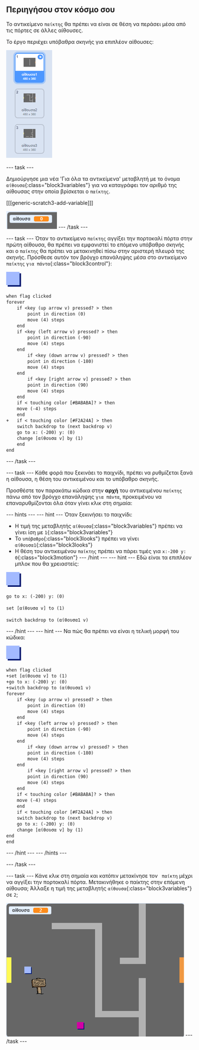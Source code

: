 ## Περιηγήσου στον κόσμο σου

Το αντικείμενο `παίκτης` θα πρέπει να είναι σε θέση να περάσει μέσα από τις πόρτες σε άλλες αίθουσες.

Το έργο περιέχει υπόβαθρα σκηνής για επιπλέον αίθουσες:

![screenshot](images/world-backdrops.png)

\--- task \---

Δημιούργησε μια νέα 'Για όλα τα αντικείμενα' μεταβλητή με το όνομα `αίθουσα`{:class="block3variables"} για να καταγράφει τον αριθμό της αίθουσας στην οποία βρίσκεται ο `παίκτης`.

[[[generic-scratch3-add-variable]]]

![screenshot](images/world-room.png) \--- /task \---

\--- task \--- Όταν το αντικείμενο `παίκτης` αγγίξει την πορτοκαλί πόρτα στην πρώτη αίθουσα, θα πρέπει να εμφανιστεί το επόμενο υπόβαθρο σκηνής και ο `παίκτης` θα πρέπει να μετακινηθεί πίσω στην αριστερή πλευρά της σκηνής. Πρόσθεσε αυτόν τον βρόγχο επανάληψης μέσα στο αντικείμενο `παίκτης` `για πάντα`{:class="block3control"}:

![παίκτης](images/player.png)

```blocks3
when flag clicked
forever
    if <key (up arrow v) pressed? > then
        point in direction (0)
        move (4) steps
    end
    if <key (left arrow v) pressed? > then
        point in direction (-90)
        move (4) steps
    end
        if <key (down arrow v) pressed? > then
        point in direction (-180)
        move (4) steps
    end
        if <key [right arrow v] pressed? > then
        point in direction (90)
        move (4) steps
    end
    if < touching color [#BABABA]? > then
    move (-4) steps
    end
+   if < touching color [#F2A24A] > then
    switch backdrop to (next backdrop v)
    go to x: (-200) y: (0)
    change [αίθουσα v] by (1)
    end
end
```

\--- /task \---

\--- task \--- Κάθε φορά που ξεκινάει το παιχνίδι, πρέπει να ρυθμίζεται ξανά η αίθουσα, η θέση του αντικειμένου και το υπόβαθρο σκηνής.

Προσθέστε τον παρακάτω κώδικα στην **αρχή** του αντικειμένου `παίκτης` πάνω από τον βρόγχο επανάληψης `για πάντα`, προκειμένου να επαναρυθμίζονται όλα όταν γίνει κλικ στη σημαία:

\--- hints \--- \--- hint \--- Όταν ξεκινήσει το παιχνίδι:

+ Η τιμή της μεταβλητής `αίθουσα`{:class="block3variables"} πρέπει να γίνει ίση με `1`{:class="block3variables"}
+ Το `υπόβαθρο`{:class="block3looks"} πρέπει να γίνει `αίθουσα1`{:class="block3looks"}
+ Η θέση του αντικειμένου `παίκτης` πρέπει να πάρει τιμές για `x:-200 y: 0`{:class="block3motion"} \--- /hint \--- \--- hint \--- Εδώ είναι τα επιπλέον μπλοκ που θα χρειαστείς:

![παίκτης](images/player.png)

```blocks3
go to x: (-200) y: (0)

set [αίθουσα v] to (1)

switch backdrop to (αίθουσα1 v)
```

\--- /hint \--- \--- hint \--- Να πώς θα πρέπει να είναι η τελική μορφή του κώδικα:

![παίκτης](images/player.png)

```blocks3
when flag clicked
+set [αίθουσα v] to (1)
+go to x: (-200) y: (0)
+switch backdrop to (αίθουσα1 v)
forever
    if <key (up arrow v) pressed? > then
        point in direction (0)
        move (4) steps
    end
    if <key (left arrow v) pressed? > then
        point in direction (-90)
        move (4) steps
    end
        if <key (down arrow v) pressed? > then
        point in direction (-180)
        move (4) steps
    end
        if <key [right arrow v] pressed? > then
        point in direction (90)
        move (4) steps
    end
    if < touching color [#BABABA]? > then
    move (-4) steps
    end
    if < touching color [#F2A24A] > then
    switch backdrop to (next backdrop v)
    go to x: (-200) y: (0)
    change [αίθουσα v] by (1)
end
end
```

\--- /hint \--- \--- /hints \---

\--- /task \---

\--- task \--- Κάνε κλικ στη σημαία και κατόπιν μετακίνησε τον ` παίκτη` μέχρι να αγγίξει την πορτοκαλί πόρτα. Μετακινήθηκε ο παίκτης στην επόμενη αίθουσα; Άλλαξε η τιμή της μεταβλητής `αίθουσα`{:class="block3variables"} σε `2`;

![screenshot](images/world-room-test.png) \--- /task \---